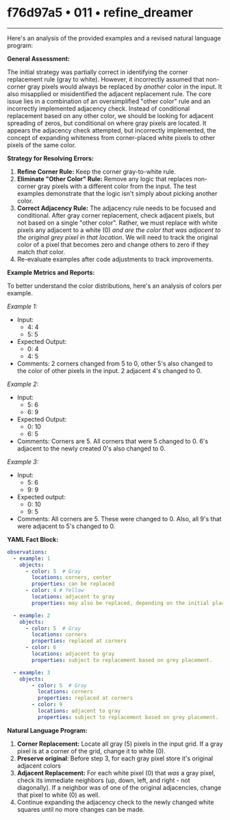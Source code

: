 # f76d97a5 • 011 • refine_dreamer

---
Here's an analysis of the provided examples and a revised natural language program:

**General Assessment:**

The initial strategy was partially correct in identifying the corner replacement rule (gray to white). However, it incorrectly assumed that non-corner gray pixels would always be replaced by *another* color in the input. It also misapplied or misidentified the adjacent replacement rule. The core issue lies in a combination of an oversimplified "other color" rule and an incorrectly implemented adjacency check. Instead of conditional replacement based on any other color, we should be looking for adjacent spreading of zeros, but conditional on where gray pixels are located. It appears the adjacency check attempted, but incorrectly implemented, the concept of expanding whiteness from corner-placed white pixels to other pixels of the same color.

**Strategy for Resolving Errors:**

1.  **Refine Corner Rule:** Keep the corner gray-to-white rule.
2.  **Eliminate "Other Color" Rule:** Remove any logic that replaces non-corner gray pixels with a different color from the input. The test examples demonstrate that the logic isn't simply about picking another color.
3.  **Correct Adjacency Rule:** The adjacency rule needs to be focused and conditional. After gray corner replacement, check adjacent pixels, but not based on a single "other color". Rather, we must replace with white pixels any adjacent to a white (0) *and are the color that was adjacent to the original grey pixel in that location*. We will need to track the original color of a pixel that becomes zero and change others to zero if they match *that* color.
4. Re-evaluate examples after code adjustments to track improvements.

**Example Metrics and Reports:**

To better understand the color distributions, here's an analysis of colors per example.

*Example 1:*

*   Input:
    *   4: 4
    *   5: 5
*   Expected Output:
    *   0: 4
    *   4: 5
*   Comments: 2 corners changed from 5 to 0, other 5's also changed to the color of other pixels in the input. 2 adjacent 4's changed to 0.

*Example 2:*

*   Input:
    *   5: 6
    *   6: 9
*   Expected Output:
    *   0: 10
    *   6: 5
*   Comments: Corners are 5. All corners that were 5 changed to 0.  6's adjacent to the newly created 0's also changed to 0.

*Example 3:*

*   Input:
    *    5: 6
    *    9: 9
*   Expected output:
    *   0: 10
    *   9: 5
*   Comments: All corners are 5. These were changed to 0. Also, all 9's that were adjacent to 5's changed to 0.

**YAML Fact Block:**

```yaml
observations:
  - example: 1
    objects:
      - color: 5  # Gray
        locations: corners, center
        properties: can be replaced
      - color: 4 # Yellow
        locations: adjacent to gray
        properties: may also be replaced, depending on the initial placement of grey

  - example: 2
    objects:
      - color: 5  # Gray
        locations: corners
        properties: replaced at corners
      - color: 6
        locations: adjacent to gray
        properties: subject to replacement based on grey placement.

  - example: 3
    objects:
        - color: 5  # Gray
          locations: corners
          properties: replaced at corners
        - color: 9
          locations: adjacent to gray
          properties: subject to replacement based on grey placement.
```

**Natural Language Program:**

1.  **Corner Replacement:**  Locate all gray (5) pixels in the input grid. If a gray pixel is at a corner of the grid, change it to white (0).
2.  **Preserve original**: Before step 3, for each gray pixel store it's original adjacent colors
3.  **Adjacent Replacement:** For each white pixel (0) that *was* a gray pixel, check its immediate neighbors (up, down, left, and right - not diagonally).  If a neighbor was of one of the original adjacencies, change that pixel to white (0) as well.
4.  Continue expanding the adjacency check to the newly changed white squares until no more changes can be made.

